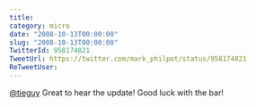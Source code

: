 ```yaml
---
title: 
category: micro
date: "2008-10-13T00:00:00"
slug: "2008-10-13T00:00:00"
TwitterId: 958174821
TweetUrl: https://twitter.com/mark_philpot/status/958174821
ReTweetUser: 
---
```


[@tieguy](https://twitter.com/tieguy) Great to hear the update!  Good luck with the bar!